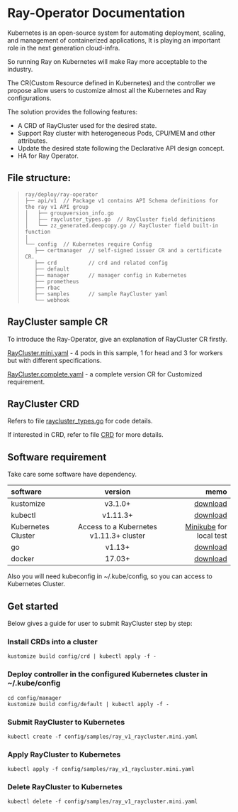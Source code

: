 # Ray-Operator Documentation

Kubernetes is an open-source system for automating deployment, scaling, and management of containerized applications, It is playing an important role in the next generation cloud-infra. 

So running Ray on Kubernetes will make Ray more acceptable to the industry.  

The CR(Custom Resource defined in Kubernetes) and the controller we propose allow users to customize almost all the Kubernetes and Ray configurations. 

The solution provides the following features:
- A CRD of RayCluster used for the desired state.
- Support Ray cluster with heterogeneous Pods, CPU/MEM and other attributes.
- Update the desired state following the Declarative API design concept.
- HA for Ray Operator.

## File structure:
> ```
> ray/deploy/ray-operator
> ├── api/v1  // Package v1 contains API Schema definitions for the ray v1 API group
> │   ├── groupversion_info.go 
> │   ├── raycluster_types.go  // RayCluster field definitions
> │   └── zz_generated.deepcopy.go // RayCluster field built-in function
> │   
> └── config  // Kubernetes require Config 
>    ├── certmanager  // self-signed issuer CR and a certificate CR.
>    ├── crd          // crd and related config
>    ├── default
>    ├── manager      // manager config in Kubernetes
>    ├── prometheus         
>    ├── rbac
>    ├── samples      // sample RayCluster yaml
>    └── webhook
> ```

## RayCluster sample CR

To introduce the Ray-Operator, give an explanation of RayCluster CR firstly.  

[RayCluster.mini.yaml](config/samples/ray_v1_raycluster.mini.yaml)         - 4 pods in this sample, 1 for head and 3 for workers but with different specifications.

[RayCluster.complete.yaml](config/samples/ray_v1_raycluster.complete.yaml) - a complete version CR for Customized requirement.

## RayCluster CRD

Refers to file [raycluster_types.go](api/v1/raycluster_types.go) for code details.

If interested in CRD, refer to file [CRD](config/crd/bases/ray.io_rayclusters.yaml) for more details. 



## Software requirement
Take care some software have dependency.  

software  | version | memo
:-------------  | :---------------:| -------------:
kustomize |  v3.1.0+ | [download](https://github.com/kubernetes-sigs/kustomize)
kubectl |  v1.11.3+    | [download](https://kubernetes.io/docs/tasks/tools/install-kubectl/)
Kubernetes Cluster | Access to a Kubernetes v1.11.3+ cluster| [Minikube](https://github.com/kubernetes/minikube)  for local test
go  | v1.13+|[download](https://golang.org/dl/)
docker   | 17.03+|[download](https://docs.docker.com/install/)

Also you will need kubeconfig in ~/.kube/config, so you can access to Kubernetes Cluster.  

## Get started
Below gives a guide for user to submit RayCluster step by step:

### Install CRDs into a cluster

```shell script
kustomize build config/crd | kubectl apply -f -
```

### Deploy controller in the configured Kubernetes cluster in ~/.kube/config
```shell script
cd config/manager 
kustomize build config/default | kubectl apply -f -
```

### Submit RayCluster to Kubernetes
```shell script
kubectl create -f config/samples/ray_v1_raycluster.mini.yaml
```

### Apply RayCluster to Kubernetes
```shell script
kubectl apply -f config/samples/ray_v1_raycluster.mini.yaml
```

### Delete RayCluster to Kubernetes
```shell script
kubectl delete -f config/samples/ray_v1_raycluster.mini.yaml
```